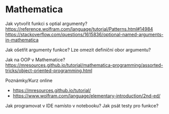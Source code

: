 # Mathematica

Jak vytvořit funkci s optial argumenty?
https://reference.wolfram.com/language/tutorial/Patterns.html#14984
https://stackoverflow.com/questions/1615836/optional-named-arguments-in-mathematica

Jak ošetřit argumenty funkce?
Lze omezit definiční obor argumentu?

Jak na OOP v Mathematice?
https://mresources.github.io/tutorial/mathematica-programming/assorted-tricks/object-oriented-programming.html

Poznámky/Kurz online
- https://mresources.github.io/tutorial/
- https://www.wolfram.com/language/elementary-introduction/2nd-ed/

Jak programovat v IDE namísto v notebooku?
Jak psát testy pro funkce?

